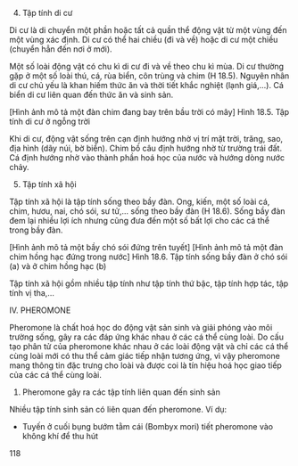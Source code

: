 4. Tập tính di cư

Di cư là di chuyển một phần hoặc tất cả quần thể động vật từ một vùng đến một vùng xác định. Di cư có thể hai chiều (đi và về) hoặc di cư một chiều (chuyển hẳn đến nơi ở mới).

Một số loài động vật có chu kì di cư đi và về theo chu kì mùa. Di cư thường gặp ở một số loài thú, cá, rùa biển, côn trùng và chim (H 18.5). Nguyên nhân di cư chủ yếu là khan hiếm thức ăn và thời tiết khắc nghiệt (lạnh giá,...). Cá biển di cư liên quan đến thức ăn và sinh sản.

[Hình ảnh mô tả một đàn chim đang bay trên bầu trời có mây]
Hình 18.5. Tập tính di cư ở ngỗng trời

Khi di cư, động vật sống trên cạn định hướng nhờ vị trí mặt trời, trăng, sao, địa hình (dãy núi, bờ biển). Chim bồ câu định hướng nhờ từ trường trái đất. Cá định hướng nhờ vào thành phần hoá học của nước và hướng dòng nước chảy.

5. Tập tính xã hội

Tập tính xã hội là tập tính sống theo bầy đàn. Ong, kiến, một số loài cá, chim, hươu, nai, chó sói, sư tử,... sống theo bầy đàn (H 18.6). Sống bầy đàn đem lại nhiều lợi ích nhưng cũng đưa đến một số bất lợi cho các cá thể trong bầy đàn.

[Hình ảnh mô tả một bầy chó sói đứng trên tuyết]
[Hình ảnh mô tả một đàn chim hồng hạc đứng trong nước]
Hình 18.6. Tập tính sống bầy đàn ở chó sói (a) và ở chim hồng hạc (b)

Tập tính xã hội gồm nhiều tập tính như tập tính thứ bậc, tập tính hợp tác, tập tính vị tha,...

IV. PHEROMONE

Pheromone là chất hoá học do động vật sản sinh và giải phóng vào môi trường sống, gây ra các đáp ứng khác nhau ở các cá thể cùng loài. Do cấu tạo phân tử của pheromone khác nhau ở các loài động vật và chỉ các cá thể cùng loài mới có thu thể cảm giác tiếp nhận tương ứng, vì vậy pheromone mang thông tin đặc trưng cho loài và được coi là tín hiệu hoá học giao tiếp của các cá thể cùng loài.

1. Pheromone gây ra các tập tính liên quan đến sinh sản

Nhiều tập tính sinh sản có liên quan đến pheromone. Ví dụ:

- Tuyến ở cuối bụng bướm tằm cái (Bombyx mori) tiết pheromone vào không khí để thu hút

118